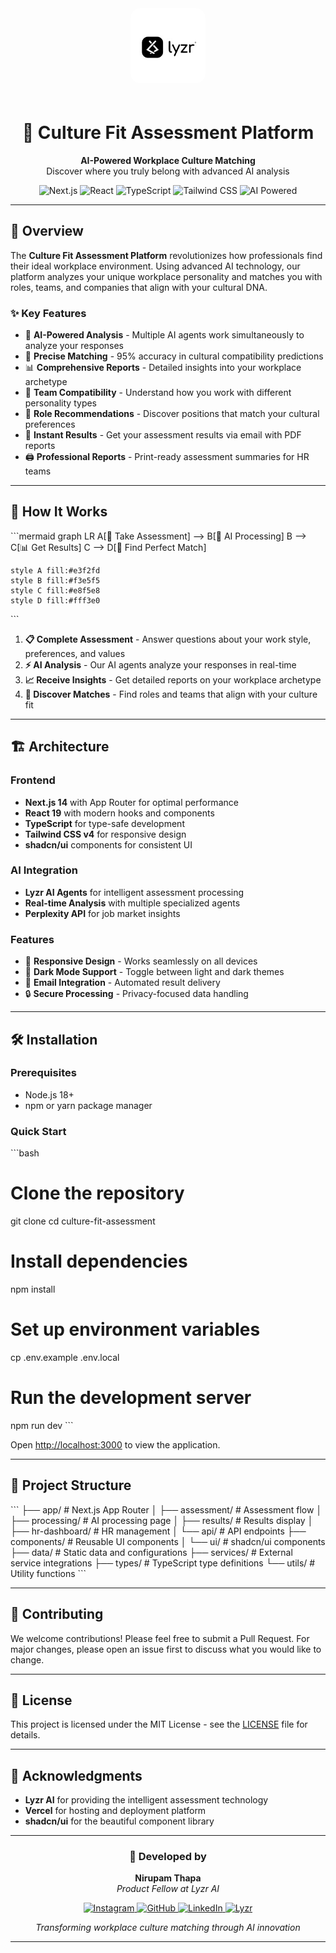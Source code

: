 <div align="center">
  <img src="public/images/lyzr-logo-main.jpeg" alt="Lyzr Logo" width="120" height="120" style="border-radius: 15px; margin-bottom: 20px;">
  
  # 🎯 Culture Fit Assessment Platform
  
  <p align="center">
    <strong>AI-Powered Workplace Culture Matching</strong><br>
    Discover where you truly belong with advanced AI analysis
  </p>
  
  <p align="center">
    <img src="https://img.shields.io/badge/Next.js-14.2.25-black?style=for-the-badge&logo=next.js&logoColor=white" alt="Next.js" />
    <img src="https://img.shields.io/badge/React-19-61DAFB?style=for-the-badge&logo=react&logoColor=black" alt="React" />
    <img src="https://img.shields.io/badge/TypeScript-5.0-3178C6?style=for-the-badge&logo=typescript&logoColor=white" alt="TypeScript" />
    <img src="https://img.shields.io/badge/Tailwind_CSS-4.0-38B2AC?style=for-the-badge&logo=tailwind-css&logoColor=white" alt="Tailwind CSS" />
    <img src="https://img.shields.io/badge/AI_Powered-Lyzr-9C27B0?style=for-the-badge&logo=artificial-intelligence&logoColor=white" alt="AI Powered" />
  </p>
</div>

---

## 🌟 Overview

The **Culture Fit Assessment Platform** revolutionizes how professionals find their ideal workplace environment. Using advanced AI technology, our platform analyzes your unique workplace personality and matches you with roles, teams, and companies that align with your cultural DNA.

### ✨ Key Features

- 🤖 **AI-Powered Analysis** - Multiple AI agents work simultaneously to analyze your responses
- 🎯 **Precise Matching** - 95% accuracy in cultural compatibility predictions
- 📊 **Comprehensive Reports** - Detailed insights into your workplace archetype
- 👥 **Team Compatibility** - Understand how you work with different personality types
- 💼 **Role Recommendations** - Discover positions that match your cultural preferences
- 📧 **Instant Results** - Get your assessment results via email with PDF reports
- 🖨️ **Professional Reports** - Print-ready assessment summaries for HR teams

---

## 🚀 How It Works

\`\`\`mermaid
graph LR
    A[📝 Take Assessment] --> B[🤖 AI Processing]
    B --> C[📊 Get Results]
    C --> D[🎯 Find Perfect Match]
    
    style A fill:#e3f2fd
    style B fill:#f3e5f5
    style C fill:#e8f5e8
    style D fill:#fff3e0
\`\`\`

1. **📋 Complete Assessment** - Answer questions about your work style, preferences, and values
2. **⚡ AI Analysis** - Our AI agents analyze your responses in real-time
3. **📈 Receive Insights** - Get detailed reports on your workplace archetype
4. **🎯 Discover Matches** - Find roles and teams that align with your culture fit

---

## 🏗️ Architecture

### Frontend
- **Next.js 14** with App Router for optimal performance
- **React 19** with modern hooks and components
- **TypeScript** for type-safe development
- **Tailwind CSS v4** for responsive design
- **shadcn/ui** components for consistent UI

### AI Integration
- **Lyzr AI Agents** for intelligent assessment processing
- **Real-time Analysis** with multiple specialized agents
- **Perplexity API** for job market insights

### Features
- 📱 **Responsive Design** - Works seamlessly on all devices
- 🌙 **Dark Mode Support** - Toggle between light and dark themes
- 📧 **Email Integration** - Automated result delivery
- 🔒 **Secure Processing** - Privacy-focused data handling

---

## 🛠️ Installation

### Prerequisites
- Node.js 18+ 
- npm or yarn package manager

### Quick Start

\`\`\`bash
# Clone the repository
git clone <repository-url>
cd culture-fit-assessment

# Install dependencies
npm install

# Set up environment variables
cp .env.example .env.local

# Run the development server
npm run dev
\`\`\`

Open [http://localhost:3000](http://localhost:3000) to view the application.

---

## 📁 Project Structure

\`\`\`
├── app/                    # Next.js App Router
│   ├── assessment/         # Assessment flow
│   ├── processing/         # AI processing page
│   ├── results/           # Results display
│   ├── hr-dashboard/      # HR management
│   └── api/               # API endpoints
├── components/            # Reusable UI components
│   └── ui/               # shadcn/ui components
├── data/                 # Static data and configurations
├── services/             # External service integrations
├── types/                # TypeScript type definitions
└── utils/                # Utility functions
\`\`\`

---

## 🤝 Contributing

We welcome contributions! Please feel free to submit a Pull Request. For major changes, please open an issue first to discuss what you would like to change.

---

## 📄 License

This project is licensed under the MIT License - see the [LICENSE](LICENSE) file for details.

---

## 🙏 Acknowledgments

- **Lyzr AI** for providing the intelligent assessment technology
- **Vercel** for hosting and deployment platform
- **shadcn/ui** for the beautiful component library

---

<div align="center">
  <h3>🚀 Developed by</h3>
  <p>
    <strong>Nirupam Thapa</strong><br>
    <em>Product Fellow at Lyzr AI</em>
  </p>
  
  <p>
    <a href="https://instagram.com/_kuoki" target="_blank">
      <img src="https://img.shields.io/badge/Instagram-E4405F?style=for-the-badge&logo=instagram&logoColor=white" alt="Instagram" />
    </a>
    <a href="https://github.com/kuokiii" target="_blank">
      <img src="https://img.shields.io/badge/GitHub-100000?style=for-the-badge&logo=github&logoColor=white" alt="GitHub" />
    </a>
    <a href="https://www.linkedin.com/in/kuokiii/" target="_blank">
      <img src="https://img.shields.io/badge/LinkedIn-0077B5?style=for-the-badge&logo=linkedin&logoColor=white" alt="LinkedIn" />
    </a>
    <a href="www.lyzr.ai" target="_blank">
      <img scr="https://img.shields.io/badge/Lyzr-100000?style=for-the-badge&logo=lyzr&logoColor=black" alt="Lyzr" />
    </a>
  </p>
  
  <p>
    <em>Transforming workplace culture matching through AI innovation</em>
  </p>
</div>

---


